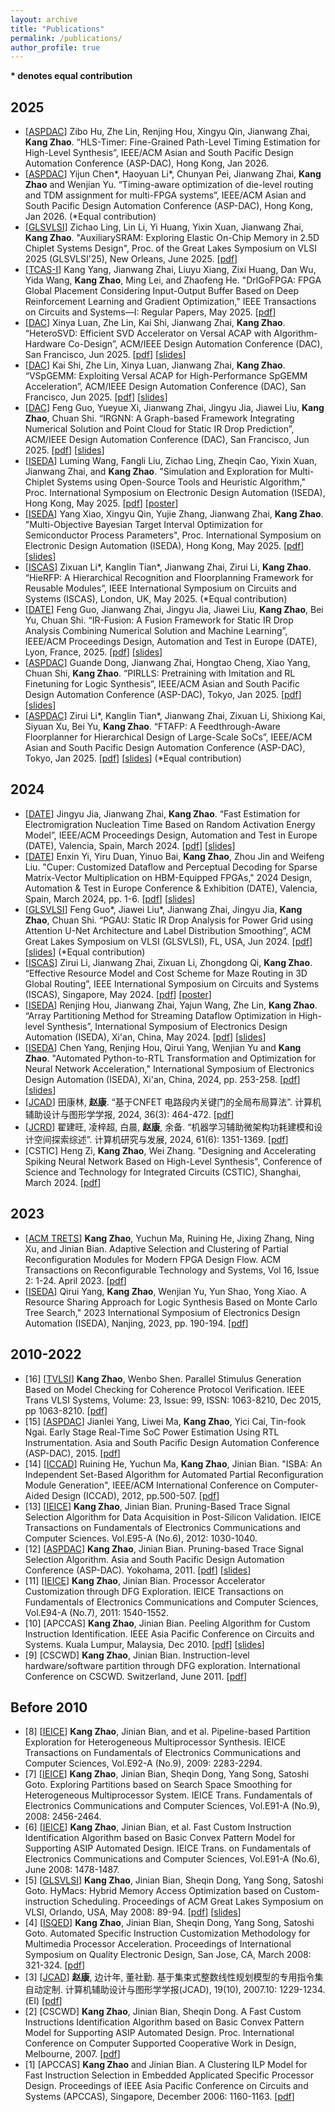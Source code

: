 ```yaml
---
layout: archive
title: "Publications"
permalink: /publications/
author_profile: true
---
```


**\* denotes equal contribution**

## 2025
- [[ASPDAC](http://www.aspdac.com/)] Zibo Hu, Zhe Lin, Renjing Hou, Xingyu Qin, Jianwang Zhai, **Kang Zhao**. “HLS-Timer: Fine-Grained Path-Level Timing Estimation for High-Level Synthesis”, IEEE/ACM Asian and South Pacific Design Automation Conference (ASP-DAC), Hong Kong, Jan 2026.
- [[ASPDAC](http://www.aspdac.com/)] Yijun Chen\*, Haoyuan Li\*, Chunyan Pei, Jianwang Zhai, **Kang Zhao** and Wenjian Yu. “Timing-aware optimization of die-level routing and TDM assignment for multi-FPGA systems”, IEEE/ACM Asian and South Pacific Design Automation Conference (ASP-DAC), Hong Kong, Jan 2026. (*Equal contribution)
- [[GLSVLSI](https://glsvlsi.org/)] Zichao Ling, Lin Li, Yi Huang, Yixin Xuan, Jianwang Zhai, **Kang Zhao**. "AuxiliarySRAM: Exploring Elastic On-Chip Memory in 2.5D Chiplet Systems Design", Proc. of the Great Lakes Symposium on VLSI 2025 (GLSVLSI'25), New Orleans, June 2025. [[pdf](https://zhaokang-lab.github.io/papers/2025/2025_GLSVLSI_LingZichao.pdf)]
- [[TCAS-I](https://ieee-cas.org/publication/TCAS-I)] Kang Yang, Jianwang Zhai, Liuyu Xiang, Zixi Huang, Dan Wu, Yida Wang, **Kang Zhao**, Ming Lei, and Zhaofeng He. "DrlGoFPGA: FPGA Global Placement Considering Input-Output Buffer Based on Deep Reinforcement Learning and Gradient Optimization," IEEE Transactions on Circuits and Systems—I: Regular Papers, May 2025. [[pdf](https://zhaokang-lab.github.io/papers/2025/2025_TCAS_YangKang.pdf)]
- [[DAC](http://www.dac.com/)] Xinya Luan, Zhe Lin, Kai Shi, Jianwang Zhai, **Kang Zhao**. “HeteroSVD: Efficient SVD Accelerator on Versal ACAP with Algorithm-Hardware Co-Design”, ACM/IEEE Design Automation Conference (DAC), San Francisco, Jun 2025. [[pdf](https://zhaokang-lab.github.io/papers/2025/2025_DAC_LuanXinya.pdf)] [[slides](https://zhaokang-lab.github.io/slides/slides_2025_DAC_LuanXinya.pdf)]
- [[DAC](http://www.dac.com/)] Kai Shi, Zhe Lin, Xinya Luan, Jianwang Zhai, **Kang Zhao**. “VSpGEMM: Exploiting Versal ACAP for High-Performance SpGEMM Acceleration”, ACM/IEEE Design Automation Conference (DAC), San Francisco, Jun 2025. [[pdf](https://zhaokang-lab.github.io/papers/2025/2025_DAC_ShiKai.pdf)] [[slides](https://zhaokang-lab.github.io/slides/slides_2025_DAC_ShiKai.pdf)]
- [[DAC](http://www.dac.com/)] Feng Guo, Yueyue Xi, Jianwang Zhai, Jingyu Jia, Jiawei Liu, **Kang Zhao**, Chuan Shi. “IRGNN: A Graph-based Framework Integrating Numerical Solution and Point Cloud for Static IR Drop Prediction”, ACM/IEEE Design Automation Conference (DAC), San Francisco, Jun 2025. [[pdf](https://zhaokang-lab.github.io/papers/2025/2025_DAC_GuoFeng.pdf)] [[slides](https://zhaokang-lab.github.io/slides/slides_2025_DAC_GuoFeng.pdf)]
- [[ISEDA](https://www.eda2.com/iseda/index.html)] Luming Wang, Fangli Liu, Zichao Ling, Zheqin Cao, Yixin Xuan, Jianwang Zhai, and **Kang Zhao**. "Simulation and Exploration for Multi-Chiplet Systems using Open-Source Tools and Heuristic Algorithm," Proc. International Symposium on Electronic Design Automation (ISEDA), Hong Kong, May 2025. [[pdf](https://zhaokang-lab.github.io/papers/2025/2025_ISEDA_WangLuming.pdf)] [[poster](https://zhaokang-lab.github.io/slides/poster_2025_ISEDA_WangLuming.pdf)]
- [[ISEDA](https://www.eda2.com/iseda/index.html)] Yang Xiao, Xingyu Qin, Yujie Zhang, Jianwang Zhai, **Kang Zhao**. "Multi-Objective Bayesian Target Interval Optimization for Semiconductor Process Parameters", Proc. International Symposium on Electronic Design Automation (ISEDA), Hong Kong, May 2025. [[pdf](https://zhaokang-lab.github.io/papers/2025/2025_ISEDA_YangXiao.pdf)] [[slides](https://zhaokang-lab.github.io/slides/slides_2025_ISEDA_YangXiao.pdf)]
- [[ISCAS](https://ieee-iscas.org/)] Zixuan Li\*, Kanglin Tian\*, Jianwang Zhai, Zirui Li, **Kang Zhao**. “HieRFP: A Hierarchical Recognition and Floorplanning Framework for Reusable Modules”, IEEE International Symposium on Circuits and Systems (ISCAS), London, UK, May 2025. (*Equal contribution)
- [[DATE](https://www.date-conference.com/)] Feng Guo, Jianwang Zhai, Jingyu Jia, Jiawei Liu, **Kang Zhao**, Bei Yu, Chuan Shi. “IR-Fusion: A Fusion Framework for Static IR Drop Analysis Combining Numerical Solution and Machine Learning”, IEEE/ACM Proceedings Design, Automation and Test in Europe (DATE), Lyon, France, 2025. [[pdf](https://zhaokang-lab.github.io/papers/2025/2025_DATE_GuoFeng.pdf)] [[slides](https://zhaokang-lab.github.io/slides/slides_2025_DATE_GuoFeng.pdf)]
- [[ASPDAC](https://www.aspdac.com/aspdac2025/)] Guande Dong, Jianwang Zhai, Hongtao Cheng, Xiao Yang, Chuan Shi, **Kang Zhao**. “PIRLLS: Pretraining with Imitation and RL Finetuning for Logic Synthesis”, IEEE/ACM Asian and South Pacific Design Automation Conference (ASP-DAC), Tokyo, Jan 2025. [[pdf](https://zhaokang-lab.github.io/papers/2025/2025_ASPDAC_DongGuande.pdf)] [[slides](https://zhaokang-lab.github.io/slides/slides_2025_ASPDAC_DongGuande.pdf)]
- [[ASPDAC](https://www.aspdac.com/aspdac2025/)] Zirui Li\*, Kanglin Tian\*, Jianwang Zhai, Zixuan Li, Shixiong Kai, Siyuan Xu, Bei Yu, **Kang Zhao**. “FTAFP: A Feedthrough-Aware Floorplanner for Hierarchical Design of Large-Scale SoCs”, IEEE/ACM Asian and South Pacific Design Automation Conference (ASP-DAC), Tokyo, Jan 2025. [[pdf](https://zhaokang-lab.github.io/papers/2025/2025_ASPDAC_LiZirui.pdf)] [[slides](https://zhaokang-lab.github.io/slides/slides_2025_ASPDAC_Tiankanglin.pdf)] (*Equal contribution)

## 2024
- [[DATE](https://date24.date-conference.com/)] Jingyu Jia, Jianwang Zhai, **Kang Zhao**. “Fast Estimation for Electromigration Nucleation Time Based on Random Activation Energy Model”, IEEE/ACM Proceedings Design, Automation and Test in Europe (DATE), Valencia, Spain, March 2024. [[pdf](https://zhaokang-lab.github.io/papers/2024/2024_DATE_JiaJingyu.pdf)] [[slides](https://zhaokang-lab.github.io/slides/slides_2024_DATE_JiaJingyu.pdf)]
- [[DATE](https://date24.date-conference.com/)] Enxin Yi, Yiru Duan, Yinuo Bai, **Kang Zhao**, Zhou Jin and Weifeng Liu. "Cuper: Customized Dataflow and Perceptual Decoding for Sparse Matrix-Vector Multiplication on HBM-Equipped FPGAs," 2024 Design, Automation & Test in Europe Conference & Exhibition (DATE), Valencia, Spain, March 2024, pp. 1-6. [[pdf](https://zhaokang-lab.github.io/papers/2024/2024_DATE_Enxin.pdf)] [[slides](https://zhaokang-lab.github.io/slides/slides_2024_DATE_Enxin.pdf)]
- [[GLSVLSI](https://glsvlsi.org/archive/glsvlsi24/index.html)] Feng Guo\*, Jiawei Liu\*, Jianwang Zhai, Jingyu Jia, **Kang Zhao**, Chuan Shi. “PGAU: Static IR Drop Analysis for Power Grid using Attention U-Net Architecture and Label Distribution Smoothing”, ACM Great Lakes Symposium on VLSI (GLSVLSI), FL, USA, Jun 2024. [[pdf](https://zhaokang-lab.github.io/papers/2024/2024_GLSVLSI_GuoFeng.pdf)] [[slides](https://zhaokang-lab.github.io/slides/slides_2024_GLSVLSI_GuoFeng.pdf)] (*Equal contribution)
- [[ISCAS](https://2024.ieee-iscas.org/)] Zirui Li, Jianwang Zhai, Zixuan Li, Zhongdong Qi, **Kang Zhao**. “Effective Resource Model and Cost Scheme for Maze Routing in 3D Global Routing”, IEEE International Symposium on Circuits and Systems (ISCAS), Singapore, May 2024. [[pdf](https://zhaokang-lab.github.io/papers/2024/2024_ISCAS_LiZirui.pdf)] [[poster](https://zhaokang-lab.github.io/slides/poster_2024_ISCAS_LiZirui.pdf)]
- [[ISEDA](https://www.eda2.com/iseda2024/)] Renjing Hou, Jianwang Zhai, Yajun Wang, Zhe Lin, **Kang Zhao**. “Array Partitioning Method for Streaming Dataflow Optimization in High-level Synthesis”, International Symposium of Electronics Design Automation (ISEDA), Xi'an, China, May 2024. [[pdf](https://zhaokang-lab.github.io/papers/2024/2024_ISEDA_HouRenjing.pdf)] [[slides](https://zhaokang-lab.github.io/slides/slides_2024_ISEDA_HouRenJing.pdf)]
- [[ISEDA](https://www.eda2.com/iseda2024/)] Chen Yang, Renjing Hou, Qirui Yang, Wenjian Yu and **Kang Zhao**. "Automated Python-to-RTL Transformation and Optimization for Neural Network Acceleration," International Symposium of Electronics Design Automation (ISEDA), Xi'an, China, 2024, pp. 253-258. [[pdf](https://zhaokang-lab.github.io/papers/2024/2024_ISEDA_YangChen.pdf)] [[slides](https://zhaokang-lab.github.io/slides/slides_2024_ISEDA_YangChen.pdf)]
- [[JCAD](https://www.jcad.cn/)] 田康林, **赵康**. “基于CNFET 电路段内关键门的全局布局算法”. 计算机辅助设计与图形学学报, 2024, 36(3): 464-472. [[pdf](https://zhaokang-lab.github.io/papers/2024/2024_JCAD.pdf)]
- [[JCRD](https://crad.ict.ac.cn/)] 翟建旺, 凌梓超, 白晨, **赵康**, 余备. “机器学习辅助微架构功耗建模和设计空间探索综述”. 计算机研究与发展, 2024, 61(6): 1351-1369. [[pdf](https://zhaokang-lab.github.io/papers/2024/2024_JCRD.pdf)]
- [CSTIC] Heng Zi, **Kang Zhao**, Wei Zhang. "Designing and Accelerating Spiking Neural Network Based on High-Level Synthesis", Conference of Science and Technology for Integrated Circuits (CSTIC), Shanghai, March 2024. [[pdf](https://zhaokang-lab.github.io/papers/2024/2024_HLS_ZiHeng.pdf)]

## 2023
- [[ACM TRETS](https://dl.acm.org/journal/trets)] **Kang Zhao**, Yuchun Ma, Ruining He, Jixing Zhang, Ning Xu, and Jinian Bian. Adaptive Selection and Clustering of Partial Reconfiguration Modules for Modern FPGA Design Flow. ACM Transactions on Reconfigurable Technology and Systems, Vol 16, Issue 2: 1-24. April 2023. [[pdf](https://zhaokang-lab.github.io/papers/2023/2023_ACM_TRETS.pdf)]
- [[ISEDA](https://www.eda2.com/iseda/index.html)] Qirui Yang, **Kang Zhao**, Wenjian Yu, Yun Shao, Yong Xiao. A Resource Sharing Approach for Logic Synthesis Based on Monte Carlo Tree Search," 2023 International Symposium of Electronics Design Automation (ISEDA), Nanjing, 2023, pp. 190-194. [[pdf](https://zhaokang-lab.github.io/papers/2023/2023_ISEDA_YangQirui.pdf)]

## 2010-2022
- [16] [[TVLSI](https://ieee-cas.org/publication/tvlsi)] **Kang Zhao**, Wenbo Shen. Parallel Stimulus Generation Based on Model Checking for Coherence Protocol Verification. IEEE Trans VLSI Systems, Volume: 23, Issue: 99, ISSN: 1063-8210, Dec 2015, pp 1063-8210. [[pdf](https://zhaokang-lab.github.io/papers/old/16.TVLSI_Intel.pdf)]
- [15] [[ASPDAC](https://www.aspdac.com/aspdac2015/)] Jianlei Yang, Liwei Ma, **Kang Zhao**, Yici Cai, Tin-fook Ngai. Early Stage Real-Time SoC Power Estimation Using RTL Instrumentation. Asia and South Pacific Design Automation Conference (ASP-DAC), 2015. [[pdf](https://zhaokang-lab.github.io/papers/old/15.ASPDAC-Jianlei.pdf)]
- [14] [[ICCAD](https://iccad.com/)] Ruining He, Yuchun Ma, **Kang Zhao**, Jinian Bian. "ISBA: An Independent Set-Based Algorithm for Automated Partial Reconfiguration Module Generation", IEEE/ACM International Conference on Computer-Aided Design (ICCAD), 2012, pp.500-507. [[pdf](https://zhaokang-lab.github.io/papers/old/14.ICCAD-HeRuining.pdf)]
- [13] [[IEICE](https://www.ieice.org/)] **Kang Zhao**, Jinian Bian. Pruning-Based Trace Signal Selection Algorithm for Data Acquisition in Post-Silicon Validation. IEICE Transactions on Fundamentals of Electronics Communications and Computer Sciences. Vol.E95-A (No.6), 2012: 1030-1040. 
- [12] [[ASPDAC](https://www.aspdac.com/aspdac2011/)] **Kang Zhao**, Jinian Bian. Pruning-based Trace Signal Selection Algorithm. Asia and South Pacific Design Automation Conference (ASP-DAC). Yokohama, 2011. [[pdf](https://zhaokang-lab.github.io/papers/old/12.ASPDAC-purning.pdf)] [[slides](https://zhaokang-lab.github.io/slides/slides_2010_ASPDAC_Kang.pdf)]
- [11] [[IEICE](https://www.ieice.org/)] **Kang Zhao**, Jinian Bian. Processor Accelerator Customization through DFG Exploration. IEICE Transactions on Fundamentals of Electronics Communications and Computer Sciences, Vol.E94-A (No.7), 2011: 1540-1552.
- [10] [APCCAS] **Kang Zhao**, Jinian Bian. Peeling Algorithm for Custom Instruction Identification. IEEE Asia Pacific Conference on Circuits and Systems. Kuala Lumpur, Malaysia, Dec 2010. [[pdf](https://zhaokang-lab.github.io/papers/old/10.APCCAS-2010.pdf)] [[slides](https://zhaokang-lab.github.io/slides/slides_2010_APCCAS_Kang.pdf)]
- [9] [CSCWD] **Kang Zhao**, Jinian Bian. Instruction-level hardware/software partition through DFG exploration. International Conference on CSCWD. Switzerland, June 2011. [[pdf](https://zhaokang-lab.github.io/papers/old/9.CSCWD-2011.pdf)]

## Before 2010
- [8] [[IEICE](https://www.ieice.org/)] **Kang Zhao**, Jinian Bian, and et al. Pipeline-based Partition Exploration for Heterogeneous Multiprocessor Synthesis. IEICE Transactions on Fundamentals of Electronics Communications and Computer Sciences, Vol.E92-A (No.9), 2009: 2283-2294.
- [7] [[IEICE](https://www.ieice.org/)] **Kang Zhao**, Jinian Bian, Sheqin Dong, Yang Song, Satoshi Goto. Exploring Partitions based on Search Space Smoothing for Heterogeneous Multiprocessor System. IEICE Trans. Fundamentals of Electronics Communications and Computer Sciences, Vol.E91-A (No.9), 2008: 2456-2464.
- [6] [[IEICE](https://www.ieice.org/)] **Kang Zhao**, Jinian Bian, et al. Fast Custom Instruction Identification Algorithm based on Basic Convex Pattern Model for Supporting ASIP Automated Design. IEICE Trans. on Fundamentals of Electronics Communications and Computer Sciences, Vol.E91-A (No.6), June 2008: 1478-1487.
- [5] [[GLSVLSI](https://www.glsvlsi.org/archive/glsvlsi08/)] **Kang Zhao**, Jinian Bian, Sheqin Dong, Yang Song, Satoshi Goto. HyMacs: Hybrid Memory Access Optimization based on Custom-instruction Scheduling. Proceedings of ACM Great Lakes Symposium on VLSI, Orlando, USA, May 2008: 89-94. [[pdf](https://zhaokang-lab.github.io/papers/old/5.GLSVLSI-2008.pdf)] [[slides](https://zhaokang-lab.github.io/slides/slides_2008_GLSVLSI_Kang.pdf)]
- [4] [[ISQED](https://www.isqed.org/)] **Kang Zhao**, Jinian Bian, Sheqin Dong, Yang Song, Satoshi Goto. Automated Specific Instruction Customization Methodology for Multimedia Processor Acceleration. Proceedings of International Symposium on Quality Electronic Design, San Jose, CA, March 2008: 321-324. [[pdf](https://zhaokang-lab.github.io/papers/old/4.ISQED-2008.pdf)]
- [3] [[JCAD](https://www.jcad.cn/)] **赵康**, 边计年, 董社勤. 基于集束式整数线性规划模型的专用指令集自动定制. 计算机辅助设计与图形学学报(JCAD), 19(10), 2007.10: 1229-1234. (EI) [[pdf](https://zhaokang-lab.github.io/papers/old/3.JCAD_Kang.pdf)]
- [2] [CSCWD] **Kang Zhao**, Jinian Bian, Sheqin Dong. A Fast Custom Instructions Identification Algorithm based on Basic Convex Pattern Model for Supporting ASIP Automated Design. Proc. International Conference on Computer Supported Cooperative Work in Design, Melbourne, 2007. [[pdf](https://zhaokang-lab.github.io/papers/old/2.CSCWD-Xian.pdf)]
- [1] [APCCAS] **Kang Zhao** and Jinian Bian. A Clustering ILP Model for Fast Instruction Selection in Embedded Applicated Specific Processor Design. Proceedings of IEEE Asia Pacific Conference on Circuits and Systems (APCCAS), Singapore, December 2006: 1160-1163. [[pdf](https://zhaokang-lab.github.io/papers/old/1.APCCAS-2006.pdf)]